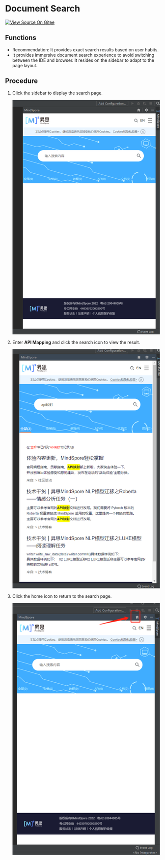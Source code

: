 # Document Search

[![View Source On Gitee](https://mindspore-website.obs.cn-north-4.myhuaweicloud.com/website-images/r2.2/resource/_static/logo_source_en.svg)](https://gitee.com/mindspore/docs/blob/r2.2/docs/devtoolkit/docs/source_en/knowledge_search.md)

## Functions

* Recommendation: It provides exact search results based on user habits.
* It provides immersive document search experience to avoid switching between the IDE and browser. It resides on the sidebar to adapt to the page layout.

## Procedure

1. Click the sidebar to display the search page.

   ![img](images/clip_image072.jpg)

2. Enter **API Mapping** and click the search icon to view the result.

   ![img](images/clip_image074.jpg)

3. Click the home icon to return to the search page.

   ![img](images/clip_image076.jpg)
